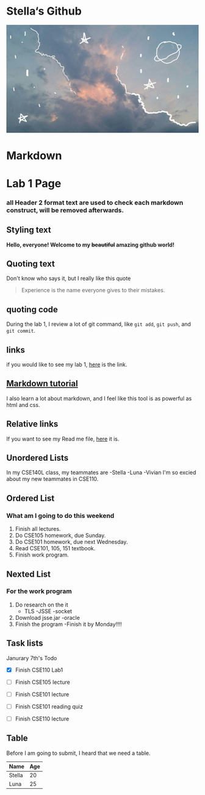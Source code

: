 # Stella‘s Github
![Image of sky](IMG_1525.JPG)

# Markdown 

# Lab 1 Page
### all Header 2 format text are used to check each markdown construct, will be removed afterwards.

## Styling text

**Hello, everyone! Welcome to my ~~beautiful~~ amazing github world!**



## Quoting text
Don't know who says it, but I really like this quote
>Experience is the name everyone gives to their mistakes.

## quoting code
During the lab 1, I review a lot of git command, like `git add`, `git push`, and `git commit`.

## links
if you would like to see my lab 1, [here](https://github.com/jmaStella/cse110-lab1) is the link.


## [Markdown tutorial](https://docs.github.com/en/free-pro-team@latest/github/writing-on-github/basic-writing-and-formatting-syntax)
I also learn a lot about markdown, and I feel like this tool is as powerful as html and css.

## Relative links
If you want to see my Read me file, [here](README.md) it is.


## Unordered Lists 
In my CSE140L class, my teammates are
-Stella
-Luna
-Vivian
I'm so excied about my new teammates in CSE110.

## Ordered List
### What am I going to do this weekend
1. Finish all lectures.
2. Do CSE105 homework, due Sunday.
3. Do CSE101 homework, due next Wednesday.
4. Read CSE101, 105, 151 textbook.
5. Finish work program.

## Nexted List
### For the work program
1. Do research on the it
    - TLS
    -JSSE
    -socket
2. Download jsse.jar
    -oracle
3. Finish the program
    -Finish it by Monday!!!!

## Task lists
Janurary 7th's Todo
- [x] Finish CSE110 Lab1
- [ ] Finish CSE105 lecture
- [ ] Finish CSE101 lecture
- [ ] Finish CSE101 reading quiz
- [ ] Finish CSE110 lecture


## Table
Before I am going to submit, I heard that we need a table.
<table>
<thead>
<tr>
<th>Name</th>
<th>Age</th>
</tr>
</thead>
<tbody>
<tr>
<td>Stella</td>
<td>20</td>
</tr>
<tr>
<td>Luna</td>
<td>25</td>
</tr>
</tbody>
</table>

